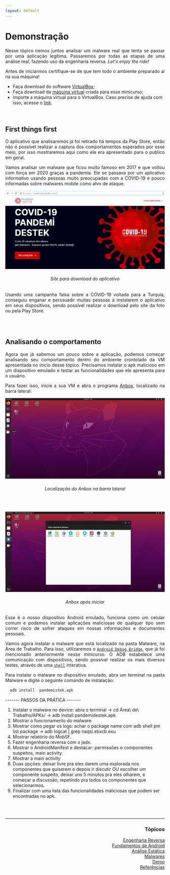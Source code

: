 ```yaml
---
layout: default
---
```


<body>
<h1>Demonstração</h1>

<p align="justify">Nesse tópico iremos juntos analisar um malware real que tenta se passar por uma aplicação legítima. Passaremos por todas as etapas de uma análise real, fazendo uso da engenharia reversa. <i>Let's enjoy the ride!</i> </p>
  
<p align="justify">Antes de iniciarmos certifique-se de que tem todo o ambiente preparado aí na sua máquina!</p>
  
- Faça download do software <a href="https://www.virtualbox.org/wiki/Downloads">VirtualBox</a>;<br>
- Faça download da <a href="https://mega.nz/file/0VtyQbjS#tMZpaapBrAmZcqiYPpqZP7m7unH5lKKym7DI57PGKF0">máquina virtual</a> criada para esse minicurso;<br>
- Importe a máquina virtual para o VirtualBox. Caso precise de ajuda com isso, acesse o <a href="https://www.aplicativosandroid.com/como-importar-e-exportar-arquivos-ova-no-virtualbox/">link</a>.<br>
<br><br>
  
<h2>First things first</h2>
<p align="justify">O aplicativo que analisaremos já foi retirado há tempos da Play Store, então não é possível realizar a captura dos comportamentos esperados por esse meio, por isso mostraremos aqui como ele era apresentado para o publico em geral.</p>

<p align="justify">Vamos analisar um malware que ficou muito famoso em 2017 e que voltou com força em 2020 graças a pandemia. Ele se passava por um aplicativo informativo usando pessoas muito preocupadas com a COVID-19 e pouco informadas sobre malwares mobile como alvo de ataque.</p>
  
<p style="text-align:center;"><img src="./images/download.png"></p>
<h6 align="center">Site para download do aplicativo</h6>
  
<p align="justify">Usando uma campanha falsa sobre a COVID-19 voltada para a Turquia, conseguiu enganar e perssuadir muitas pessoas a instalarem o aplicativo em seus dispositivos, sendo possível realizar o download pelo site da foto ou pela Play Store.</p>
<br><br>
  
<h2>Analisando o comportamento</h2>
<p align="justify">Agora que já sabemos um pouco sobre a aplicação, podemos começar analisando seu comportamento dentro do ambiente crontolado da VM apresentada no ínicio desse tópico. Precisamos instalar o apk malicioso em um dispositivo emulado e testar as funcionalidades que ele apresenta para o usuário.</p>
<p align="justify">Para fazer isso, inicie a sua VM e abra o programa <a href="https://anbox.io/">Anbox</a>, localizado na barra lateral:</p>
  
<p style="text-align:center;"><img src="./images/Anbox_icone.png"></p>
<h6 align="center">Localização do Anbox na barra lateral</h6>

<br>

  <p style="text-align:center;"><img src="./images/Anbox.png"></p>
<h6 align="center">Anbox após iniciar</h6>
  
<p align="justify">Esse é o nosso dispositivo Android emulado, funciona como um celular comum e podemos instalar aplicações maliciosas de qualquer tipo sem correr risco de sofrer ataques em nossas informações e documentos pessoais.</p>
  
<p align="justify">Vamos agora instalar o malware que está localizado na pasta Malware, na Àrea de Trabalho. Para isso, utilizaremos o <code class="language-plaintext highlighter-rouge"><a href="https://developer.android.com/studio/command-line/adb?hl=pt-br&authuser=2">Android Debug Bridge</a></code>, que já foi mencionado anteriormente nesse minicurso. O ADB estabelece uma comunicação com dispositivos, sendo possível realizar os mais diversos testes, através de uma <code class="language-plaintext highlighter-rouge"><a href="https://guialinux.uniriotec.br/shell/">shell</a></code> interativa.</p>

<p align="justify">Para instalar o malware no dispositivo emulado, abra um terminal na pasta Malware e digite o seguinte comando de instalação:</p>

  ```xml
    adb install  pandemistek.apk 
  ```

<p align="justify"></p>
<code class="language-plaintext highlighter-rouge"></code>
  

  
<p align="justify">------- PASSOS DA PRÁTICA -------</p>

1. Instalar o malware no device: abra o terminal -> cd Área\ de\ Trabalho/APKs/ -> adb install pandemidestek.apk
2. Mostrar o funcionamento do malware.
3. Mostrar como pegar os logs: achar o package name com adb shell pm list package -> adb logcat | grep naqsl.ebxcb.exu
4. Mostrar relatório do MobSF.
5. Fazer engenharia reversa com o jadx.
6. Mostrar o AndroidManifest e destacar: permissões e componentes suspeitos, main activity.
7. Mostrar a main activity
8. Duas opções: deixar livre pra eles darem uma explorada nos componentes que quiserem e depois ir discutir OU escolher um componente suspeito, deixar uns 5 minutos pra eles olharem, e começar a discussão, repetindo pra todos os componentes que selecionarmos.
9. Finalizar com uma lista das funcionalidades maliciosas que podem ser encontradas no apk.

  
  
  
<br><br>
<hr />
<h3 align="right">Tópicos</h3>
<ul align="right">
<a href="https://darknenblack.github.io/RevEng-Android/">Engenharia Reversa</a><br>
<a href="https://darknenblack.github.io/RevEng-Android/fundamentos.html">Fundamentos de Android</a><br>
<a href="https://darknenblack.github.io/RevEng-Android/estatica.html">Análise Estática</a><br>
<a href="https://darknenblack.github.io/RevEng-Android/malware.html">Malwares</a><br>
<a href="https://darknenblack.github.io/RevEng-Android/demo.html">Demo</a><br>
<a href="https://darknenblack.github.io/RevEng-Android/ref.html">Referências</a><br>
</ul>
</body>
